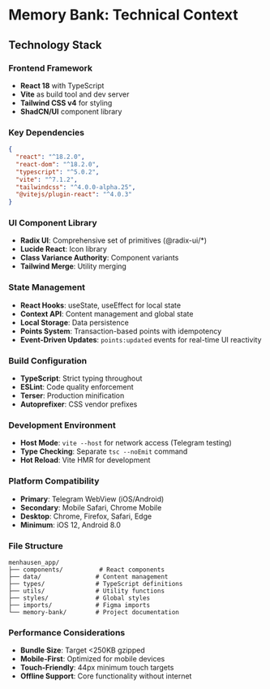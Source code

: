 # Memory Bank: Technical Context

## Technology Stack

### Frontend Framework
- **React 18** with TypeScript
- **Vite** as build tool and dev server
- **Tailwind CSS v4** for styling
- **ShadCN/UI** component library

### Key Dependencies
```json
{
  "react": "^18.2.0",
  "react-dom": "^18.2.0",
  "typescript": "^5.0.2",
  "vite": "^7.1.2",
  "tailwindcss": "^4.0.0-alpha.25",
  "@vitejs/plugin-react": "^4.0.3"
}
```

### UI Component Library
- **Radix UI**: Comprehensive set of primitives (@radix-ui/*)
- **Lucide React**: Icon library
- **Class Variance Authority**: Component variants
- **Tailwind Merge**: Utility merging

### State Management
- **React Hooks**: useState, useEffect for local state
- **Context API**: Content management and global state
- **Local Storage**: Data persistence
- **Points System**: Transaction-based points with idempotency
- **Event-Driven Updates**: `points:updated` events for real-time UI reactivity

### Build Configuration
- **TypeScript**: Strict typing throughout
- **ESLint**: Code quality enforcement
- **Terser**: Production minification
- **Autoprefixer**: CSS vendor prefixes

### Development Environment
- **Host Mode**: `vite --host` for network access (Telegram testing)
- **Type Checking**: Separate `tsc --noEmit` command
- **Hot Reload**: Vite HMR for development

### Platform Compatibility
- **Primary**: Telegram WebView (iOS/Android)
- **Secondary**: Mobile Safari, Chrome Mobile
- **Desktop**: Chrome, Firefox, Safari, Edge
- **Minimum**: iOS 12, Android 8.0

### File Structure
```
menhausen_app/
├── components/          # React components
├── data/               # Content management
├── types/              # TypeScript definitions
├── utils/              # Utility functions
├── styles/             # Global styles
├── imports/            # Figma imports
└── memory-bank/        # Project documentation
```

### Performance Considerations
- **Bundle Size**: Target <250KB gzipped
- **Mobile-First**: Optimized for mobile devices
- **Touch-Friendly**: 44px minimum touch targets
- **Offline Support**: Core functionality without internet
